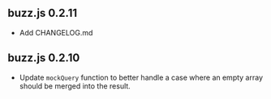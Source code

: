 ## buzz.js 0.2.11

- Add CHANGELOG.md

## buzz.js 0.2.10

- Update `mockQuery` function to better handle a case where an empty array should be merged into the result.

